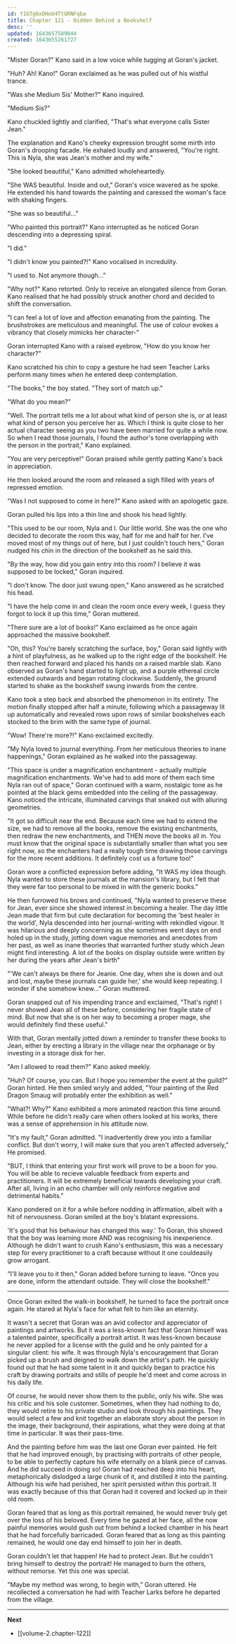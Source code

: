 ```yaml
---
id: Y1GTg6xDHoU4TtGRNFqba
title: Chapter 121 - Hidden Behind a Bookshelf
desc: ''
updated: 1643657589044
created: 1643655261727
---
```


"Mister Goran?" Kano said in a low voice while tugging at Goran's jacket.

"Huh? Ah! Kano!" Goran exclaimed as he was pulled out of his wistful trance.

"Was she Medium Sis' Mother?" Kano inquired.

"Medium Sis?"

Kano chuckled lightly and clarified, "That's what everyone calls Sister Jean."

The explanation and Kano's cheeky expression brought some mirth into Goran's drooping facade. He exhaled loudly and answered, "You're right. This is Nyla, she was Jean's mother and my wife."

"She looked beautiful," Kano admitted wholeheartedly.

"She WAS beautiful. Inside and out," Goran's voice wavered as he spoke. He extended his hand towards the painting and caressed the woman's face with shaking fingers.

"She was so beautiful..."

"Who painted this portrait?" Kano interrupted as he noticed Goran descending into a depressing spiral.

"I did."

"I didn't know you painted?!" Kano vocalised in incredulity.

"I used to. Not anymore though..."

"Why not?" Kano retorted. Only to receive an elongated silence from Goran. Kano realised that he had possibly struck another chord and decided to shift the conversation.

"I can feel a lot of love and affection emanating from the painting. The brushstrokes are meticulous and meaningful. The use of colour evokes a vibrancy that closely mimicks her character-"

Goran interrupted Kano with a raised eyebrow, "How do you know her character?"

Kano scratched his chin to copy a gesture he had seen Teacher Larks perform many times when he entered deep contemplation.

"The books," the boy stated. "They sort of match up."

"What do you mean?"

"Well. The portrait tells me a lot about what kind of person she is, or at least what kind of person you perceive her as. Which I think is quite close to her actual character seeing as you two have been married for quite a while now. So when I read those journals, I found the author's tone overlapping with the person in the portrait," Kano explained.

"You are very perceptive!" Goran praised while gently patting Kano's back in appreciation.

He then looked around the room and released a sigh filled with years of repressed emotion.

"Was I not supposed to come in here?" Kano asked with an apologetic gaze.

Goran pulled his lips into a thin line and shook his head lightly.

"This used to be our room, Nyla and I. Our little world. She was the one who decided to decorate the room this way, half for me and half for her. I've moved most of my things out of here, but I just couldn't touch hers," Goran nudged his chin in the direction of the bookshelf as he said this.

"By the way, how did you gain entry into this room? I believe it was supposed to be locked," Goran inquired.

"I don't know. The door just swung open," Kano answered as he scratched his head.

"I have the help come in and clean the room once every week, I guess they forgot to lock it up this time," Goran muttered.

"There sure are a lot of books!" Kano exclaimed as he once again approached the massive bookshelf.

"Oh, this? You're barely scratching the surface, boy," Goran said lightly with a hint of playfulness, as he walked up to the right edge of the bookshelf. He then reached forward and placed his hands on a raised marble slab. Kano observed as Goran's hand started to light up, and a purple ethereal circle extended outwards and began rotating clockwise. Suddenly, the ground started to shake as the bookshelf swung inwards from the centre.

Kano took a step back and absorbed the phenomenon in its entirety. The motion finally stopped after half a minute, following which a passageway lit up automatically and revealed rows upon rows of similar bookshelves each stocked to the brim with the same type of journal.

"Wow! There're more?!" Kano exclaimed excitedly.

"My Nyla loved to journal everything. From her meticulous theories to inane happenings," Goran explained as he walked into the passageway.

"This space is under a magnification enchantment - actually multiple magnification enchantments. We've had to add more of them each time Nyla ran out of space," Goran continued with a warm, nostalgic tone as he pointed at the black gems embedded into the ceiling of the passageway. Kano noticed the intricate, illuminated carvings that snaked out with alluring geometries.

"It got so difficult near the end. Because each time we had to extend the size, we had to remove all the books, remove the existing enchantments, then redraw the new enchantments, and THEN move the books all in. You must know that the original space is substantially smaller than what you see right now, so the enchanters had a really tough time drawing those carvings for the more recent additions. It definitely cost us a fortune too!"

Goran wore a conflicted expression before adding, "It WAS my idea though. Nyla wanted to store these journals at the mansion's library, but I felt that they were far too personal to be mixed in with the generic books."

He then furrowed his brows and continued, "Nyla wanted to preserve these for Jean, ever since she showed interest in becoming a healer. The day little Jean made that firm but cute declaration for becoming the 'best healer in the world', Nyla descended into her journal-writing with rekindled vigour. It was hilarious and deeply concerning as she sometimes went days on end holed up in the study, jotting down vague memories and anecdotes from her past, as well as inane theories that warranted further study which Jean might find interesting. A lot of the books on display outside were written by her during the years after Jean's birth"

"'We can't always be there for Jeanie. One day, when she is down and out and lost, maybe these journals can guide her,' she would keep repeating. I wonder if she somehow knew..." Goran muttered.

Goran snapped out of his impending trance and exclaimed, "That's right! I never showed Jean all of these before, considering her fragile state of mind. But now that she is on her way to becoming a proper mage, she would definitely find these useful."

With that, Goran mentally jotted down a reminder to transfer these books to Jean, either by erecting a library in the village near the orphanage or by investing in a storage disk for her.

"Am I allowed to read them?" Kano asked meekly.

"Huh? Of course, you can. But I hope you remember the event at the guild?" Goran hinted. He then smiled wryly and added, "Your painting of the Red Dragon Smaug will probably enter the exhibition as well."

"What?! Why?" Kano exhibited a more animated reaction this time around. While before he didn't really care when others looked at his works, there was a sense of apprehension in his attitude now.

"It's my fault," Goran admitted. "I inadvertently drew you into a familiar conflict. But don't worry, I will make sure that you aren't affected adversely," He promised.

"BUT, I think that entering your first work will prove to be a boon for you. You will be able to recieve valuable feedback from experts and practitioners. It will be extremely beneficial towards developing your craft. After all, living in an echo chamber will only reinforce negative and detrimental habits."

Kano pondered on it for a while before nodding in affirmation, albeit with a hit of nervousness. Goran smiled at the boy's blatant expressions.

'It's good that his behaviour has changed this way.' To Goran, this showed that the boy was learning more AND was recognising his inexperience. Although he didn't want to crush Kano's enthusiasm, this was a necessary step for every practitioner to a craft because without it one couldeasily grow arrogant.

"I'll leave you to it then," Goran added before turning to leave. "Once you are done, inform the attendant outside. They will close the bookshelf."

____

Once Goran exited the walk-in bookshelf, he turned to face the portrait once again. He stared at Nyla's face for what felt to him like an eternity.

It wasn't a secret that Goran was an avid collector and appreciator of paintings and artworks. But it was a less-known fact that Goran himself was a talented painter, specifically a portrait artist. It was less-known because he never applied for a license with the guild and he only painted for a singular client: his wife. It was through Nyla's encouragement that Goran picked up a brush and deigned to walk down the artist's path. He quickly found out that he had some talent in it and quickly began to practice his craft by drawing portraits and stills of people he'd meet and come across in his daily life.

Of course, he would never show them to the public, only his wife. She was his critic and his sole customer. Sometimes, when they had nothing to do, they would retire to his private studio and look through his paintings. They would select a few and knit together an elaborate story about the person in the image, their background, their aspirations, what they were doing at that time in particular. It was their pass-time.

And the painting before him was the last one Goran ever painted. He felt that he had improved enough, by practising with portraits of other people, to be able to perfectly capture his wife eternally on a blank piece of canvas. And he did succeed in doing so! Goran had reached deep into his heart, metaphorically dislodged a large chunk of it, and distilled it into the painting. Although his wife had perished, her spirit persisted within this portrait. It was exactly because of this that Goran had it covered and locked up in their old room.

Goran feared that as long as this portrait remained, he would never truly get over the loss of his beloved. Every time he gazed at her face, all the now painful memories would gush out from behind a locked chamber in his heart that he had forcefully barricaded. Goran feared that as long as this painting remained, he would one day end himself to join her in death.

Goran couldn't let that happen! He had to protect Jean. But he couldn't bring himself to destroy the portrait! He managed to burn the others, without remorse. Yet this one was special.

"Maybe my method was wrong, to begin with," Goran uttered. He recollected a conversation he had with Teacher Larks before he departed from the village.

____

**Next**
* [[volume-2.chapter-122]]